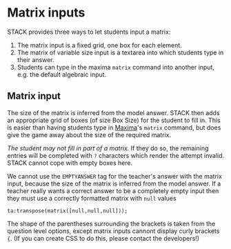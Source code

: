 # Matrix inputs

STACK provides three ways to let students input a matrix:

1. The matrix input is a fixed grid, one box for each element.
2. The matrix of variable size input is a textarea into which students type in their answer.
3. Students can type in the maxima `matrix` command into another input, e.g. the default algebraic input.

## Matrix input ###

The size of the matrix is inferred from the model answer. STACK then adds an appropriate grid of boxes (of size Box Size) for the student to fill in. This is easier than having students type in [Maxima](../../CAS/Maxima_background.md)'s `matrix` command, but does give the game away about the size of the required matrix.

_The student may not fill in part of a matrix._  If they do so, the remaining entries will be completed with `?` characters which render the attempt invalid. STACK cannot cope with empty boxes here.

We cannot use the `EMPTYANSWER` tag for the teacher's answer with the matrix input, because the size of the matrix is inferred from the model answer.  If a teacher really wants a correct answer to be a completely empty input then they must use a correctly formatted matrix with `null` values

    ta:transpose(matrix([null,null,null]));

The shape of the parentheses surrounding the brackets is taken from the question level options, except matrix inputs cannont display curly brackets `{`.  (If you can create CSS to do this, please contact the developers!)
